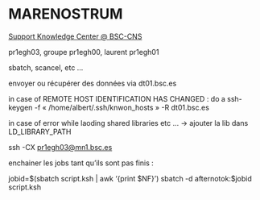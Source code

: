 # MARENOSTRUM
[Support Knowledge Center @ BSC-CNS](https://www.bsc.es/user-support/mn4.php)

pr1egh03, groupe pr1egh00, laurent pr1egh01

sbatch, scancel, etc …

envoyer ou récupérer des données via dt01.bsc.es

in case of REMOTE HOST IDENTIFICATION HAS CHANGED : do a ssh-keygen -f « /home/albert/.ssh/knwon_hosts »  -R dt01.bsc.es

in case of error while laoding shared libraries etc … -> ajouter la lib dans LD_LIBRARY_PATH

ssh -CX pr1egh03@mn1.bsc.es

enchainer les jobs tant qu’ils sont pas finis :

jobid=$(sbatch script.ksh | awk ‘{print $NF}’)
sbatch -d afternotok:$jobid script.ksh